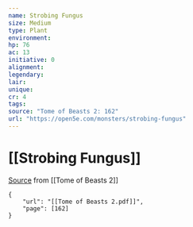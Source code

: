 ```yaml
---
name: Strobing Fungus
size: Medium
type: Plant
environment: 
hp: 76
ac: 13
initiative: 0
alignment: 
legendary: 
lair: 
unique: 
cr: 4
tags: 
source: "Tome of Beasts 2: 162"
url: "https://open5e.com/monsters/strobing-fungus"
---
```

# [[Strobing Fungus]]

[Source](zotero://open-pdf/library/items/9UQIAB6R?page=162) from [[Tome of Beasts 2]]

```pdf
{
	"url": "[[Tome of Beasts 2.pdf]]",
	"page": [162]
}
```

